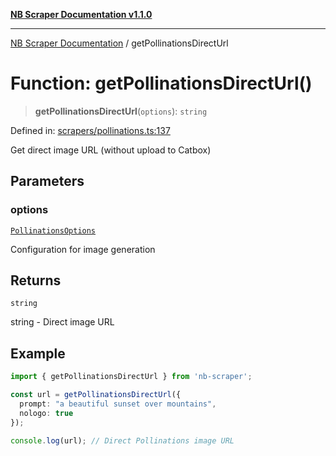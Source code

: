 [**NB Scraper Documentation v1.1.0**](../README.md)

***

[NB Scraper Documentation](../globals.md) / getPollinationsDirectUrl

# Function: getPollinationsDirectUrl()

> **getPollinationsDirectUrl**(`options`): `string`

Defined in: [scrapers/pollinations.ts:137](https://github.com/Chakszzz/NB-Scraper/blob/a54b0d480231641a2da59c589f08af0cd80e90f8/app/scrapers/pollinations.ts#L137)

Get direct image URL (without upload to Catbox)

## Parameters

### options

[`PollinationsOptions`](../interfaces/PollinationsOptions.md)

Configuration for image generation

## Returns

`string`

string - Direct image URL

## Example

```typescript
import { getPollinationsDirectUrl } from 'nb-scraper';

const url = getPollinationsDirectUrl({
  prompt: "a beautiful sunset over mountains",
  nologo: true
});

console.log(url); // Direct Pollinations image URL
```
